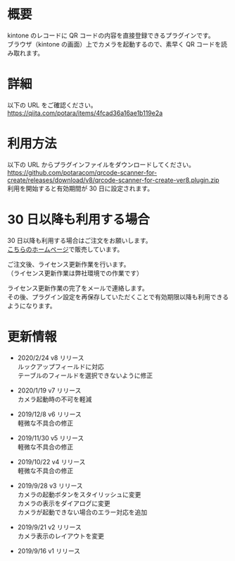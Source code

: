# 概要

kintone のレコードに QR コードの内容を直接登録できるプラグインです。  
ブラウザ（kintone の画面）上でカメラを起動するので、素早く QR コードを読み取れます。

# 詳細

以下の URL をご確認ください。  
https://qiita.com/potara/items/4fcad36a16ae1b119e2a

# 利用方法

以下の URL からプラグインファイルをダウンロードしてください。  
https://github.com/potaracom/qrcode-scanner-for-create/releases/download/v8/qrcode-scanner-for-create-ver8.plugin.zip  
利用を開始すると有効期間が 30 日に設定されます。

# 30 日以降も利用する場合

30 日以降も利用する場合はご注文をお願いします。  
[こちらのホームページ](https://potaracom.stores.jp/items/5d57a1c708382965a0c9232f)で販売しています。

ご注文後、ライセンス更新作業を行います。  
（ライセンス更新作業は弊社環境での作業です）

ライセンス更新作業の完了をメールで連絡します。  
その後、プラグイン設定を再保存していただくことで有効期限以降も利用できるようになります。

# 更新情報

- 2020/2/24 v8 リリース  
  ルックアップフィールドに対応  
  テーブルのフィールドを選択できないように修正

- 2020/1/19 v7 リリース  
  カメラ起動時の不可を軽減

- 2019/12/8 v6 リリース  
  軽微な不具合の修正

- 2019/11/30 v5 リリース  
  軽微な不具合の修正

- 2019/10/22 v4 リリース  
  軽微な不具合の修正

- 2019/9/28 v3 リリース  
  カメラの起動ボタンをスタイリッシュに変更  
  カメラの表示をダイアログに変更  
  カメラが起動できない場合のエラー対応を追加

- 2019/9/21 v2 リリース  
  カメラ表示のレイアウトを変更

- 2019/9/16 v1 リリース
